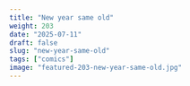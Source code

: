 ```yaml
---
title: "New year same old"
weight: 203
date: "2025-07-11"
draft: false
slug: "new-year-same-old"
tags: ["comics"]
image: "featured-203-new-year-same-old.jpg"
---
```

